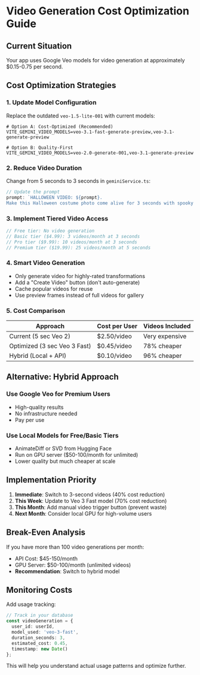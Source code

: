 # Video Generation Cost Optimization Guide

## Current Situation
Your app uses Google Veo models for video generation at approximately $0.15-0.75 per second.

## Cost Optimization Strategies

### 1. Update Model Configuration
Replace the outdated `veo-1.5-lite-001` with current models:
```env
# Option A: Cost-Optimized (Recommended)
VITE_GEMINI_VIDEO_MODELS=veo-3.1-fast-generate-preview,veo-3.1-generate-preview

# Option B: Quality-First
VITE_GEMINI_VIDEO_MODELS=veo-2.0-generate-001,veo-3.1-generate-preview
```

### 2. Reduce Video Duration
Change from 5 seconds to 3 seconds in `geminiService.ts`:
```typescript
// Update the prompt
prompt: `HALLOWEEN VIDEO: ${prompt}.
Make this Halloween costume photo come alive for 3 seconds with spooky animations:`
```

### 3. Implement Tiered Video Access
```typescript
// Free tier: No video generation
// Basic tier ($4.99): 3 videos/month at 3 seconds
// Pro tier ($9.99): 10 videos/month at 3 seconds
// Premium tier ($19.99): 25 videos/month at 5 seconds
```

### 4. Smart Video Generation
- Only generate video for highly-rated transformations
- Add a "Create Video" button (don't auto-generate)
- Cache popular videos for reuse
- Use preview frames instead of full videos for gallery

### 5. Cost Comparison

| Approach | Cost per User | Videos Included |
|----------|--------------|-----------------|
| Current (5 sec Veo 2) | $2.50/video | Very expensive |
| Optimized (3 sec Veo 3 Fast) | $0.45/video | 78% cheaper |
| Hybrid (Local + API) | $0.10/video | 96% cheaper |

## Alternative: Hybrid Approach

### Use Google Veo for Premium Users
- High-quality results
- No infrastructure needed
- Pay per use

### Use Local Models for Free/Basic Tiers
- AnimateDiff or SVD from Hugging Face
- Run on GPU server ($50-100/month for unlimited)
- Lower quality but much cheaper at scale

## Implementation Priority

1. **Immediate**: Switch to 3-second videos (40% cost reduction)
2. **This Week**: Update to Veo 3 Fast model (70% cost reduction)
3. **This Month**: Add manual video trigger button (prevent waste)
4. **Next Month**: Consider local GPU for high-volume users

## Break-Even Analysis

If you have more than 100 video generations per month:
- API Cost: $45-150/month
- GPU Server: $50-100/month (unlimited videos)
- **Recommendation**: Switch to hybrid model

## Monitoring Costs

Add usage tracking:
```typescript
// Track in your database
const videoGeneration = {
  user_id: userId,
  model_used: 'veo-3-fast',
  duration_seconds: 3,
  estimated_cost: 0.45,
  timestamp: new Date()
};
```

This will help you understand actual usage patterns and optimize further.